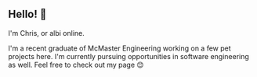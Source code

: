 ## Hello! 🐸

I'm Chris, or albi online. 

I'm a recent graduate of McMaster Engineering working on a few pet projects here. I'm currently pursuing opportunities in software engineering as well. Feel free to check out my page 😊
